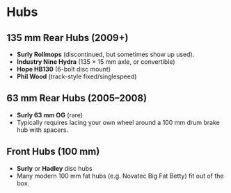 # Hubs

## 135 mm Rear Hubs (2009+)
- **Surly Rollmops** (discontinued, but sometimes show up used).  
- **Industry Nine Hydra** (135 × 15 mm axle, or convertible)  
- **Hope HB130** (6-bolt disc mount)  
- **Phil Wood** (track-style fixed/singlespeed)  

## 63 mm Rear Hubs (2005–2008)
- **Surly 63 mm OG** (rare)  
- Typically requires lacing your own wheel around a 100 mm drum brake hub with spacers.

## Front Hubs (100 mm)
- **Surly** or **Hadley** disc hubs  
- Many modern 100 mm fat hubs (e.g. Novatec Big Fat Betty) fit out of the box.